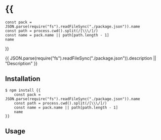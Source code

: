 # {{

    const pack = JSON.parse(require("fs").readFileSync("./package.json")).name
    const path = process.cwd().split(/[\\\/]/)
    const name = pack.name || path[path.length - 1]
    name

}}

{{ JSON.parse(require("fs").readFileSync("./package.json")).description || "Description" }}

## Installation

    $ npm install {{
        const pack = JSON.parse(require("fs").readFileSync("./package.json")).name
        const path = process.cwd().split(/[\\\/]/)
        const name = pack.name || path[path.length - 1]
        name
    }}

## Usage
